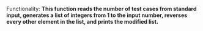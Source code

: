 Functionality: **This function reads the number of test cases from standard input, generates a list of integers from 1 to the input number, reverses every other element in the list, and prints the modified list.**